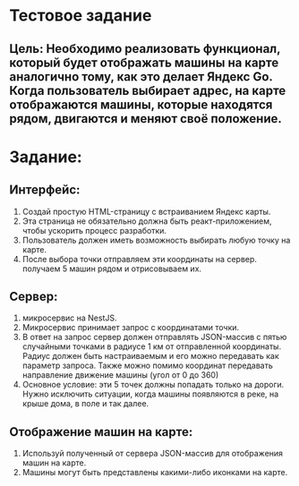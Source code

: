 # Тестовое задание

## Цель: Необходимо реализовать функционал, который будет отображать машины на карте аналогично тому, как это делает Яндекс Go. Когда пользователь выбирает адрес, на карте отображаются машины, которые находятся рядом, двигаются и меняют своё положение.

# Задание:

## Интерфейс:
1) Создай простую HTML-страницу с встраиванием Яндекс карты.
2) Эта страница не обязательно должна быть реакт-приложением, чтобы ускорить процесс разработки. 
3) Пользователь должен иметь возможность выбирать любую точку на карте.
4) После выбора точки отправляем эти координаты на сервер. получаем 5 машин рядом и отрисовываем их.

## Сервер:
1) микросервис на NestJS.
2) Микросервис принимает запрос с координатами точки.
3) В ответ на запрос сервер должен отправлять JSON-массив с пятью случайными точками в радиусе 1 км от отправленной координаты. Радиус должен быть настраиваемым и его можно передавать как параметр запроса. Также можно помимо координат передавать направление движение машины (угол от 0 до 360)
4) Основное условие: эти 5 точек должны попадать только на дороги. Нужно исключить ситуации, когда машины появляются в реке, на крыше дома, в поле и так далее.

## Отображение машин на карте:
1) Используй полученный от сервера JSON-массив для отображения машин на карте.
2) Машины могут быть представлены какими-либо иконками на карте.
